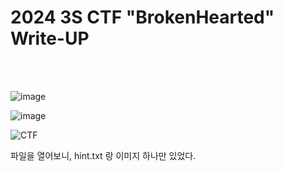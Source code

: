 <!DOCTYPE html>
<html>
<head>
    <link rel="stylesheet" type="text/css" href="style.css">
</head>
<body>
    <h1>2024 3S CTF "BrokenHearted"  Write-UP</h1>
</body>
<br>
<br>
</html>

![image](https://github.com/user-attachments/assets/82caeb1b-7cc1-4123-a9e4-9c38904f6032)


![image](https://github.com/user-attachments/assets/fb77042e-1d6d-46f8-ab23-23e6b5f9b946)

![CTF](https://github.com/user-attachments/assets/9b8cd4d2-d69d-4068-b27f-0b6bd1ed9640)

파일을 열어보니, hint.txt 랑 이미지 하나만 있었다. 

